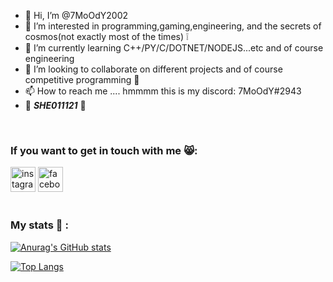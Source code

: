 - 👋 Hi, I’m @7MoOdY2002
- 👀 I’m interested in programming,gaming,engineering, and the secrets of cosmos(not exactly most of the times) ❕
- 🌱 I’m currently learning C++/PY/C/DOTNET/NODEJS...etc and of course engineering
- 💞️ I’m looking to collaborate on different projects and of course competitive programming 🧠
- 📫 How to reach me .... hmmmm this is my discord: 7MoOdY#2943
- :smiling_face_with_three_hearts:	***SHE011121***	:sparkling_heart:
</br>

### If you want to get in touch with me 😸:

[<img src='https://cdn.jsdelivr.net/npm/simple-icons@3.0.1/icons/instagram.svg' alt='instagram' height='40'>](https://www.instagram.com/alex_ionut_0111/)  [<img src='https://cdn.jsdelivr.net/npm/simple-icons@3.0.1/icons/facebook.svg' alt='facebook' height='40'>](https://www.facebook.com/ionut221)  
</br>
### My stats 💙 :
[![Anurag's GitHub stats](https://github-readme-stats.vercel.app/api?username=7MoOdY2002&show_icons=true&theme=tokyonight)](https://github.com/7MoOdY2002/github-readme-stats)

[![Top Langs](https://github-readme-stats.vercel.app/api/top-langs/?username=7MoOdY2002&layout=compact&theme=tokyonight)](https://github.com/7MoOdY2002/github-readme-stats)
<!---
7MoOdY2002/7MoOdY2002 is a ✨ special ✨ repository because its `README.md` (this file) appears on your GitHub profile.
You can click the Preview link to take a look at your changes.
--->
